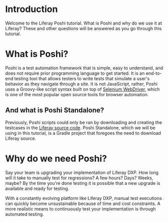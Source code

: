 # Introduction

Welcome to the Liferay Poshi tutorial. What is Poshi and why do we use it at Liferay? These and other questions will be answered as you go through this tutorial.

# What is Poshi?

Poshi is a test automation framework that is simple, easy to understand, and does not require prior programming language to get started. It is an end-to-end testing tool that allows testers to write tests that simulate a user's behavior as they navigate through a site. It is not JavaScript, rather, Poshi uses a Groovy-like script syntax built on top of [Selenium WebDriver](https://www.seleniumhq.org/docs/03_webdriver.jsp), which is one of the most popular open source tools for browser automation.

## And what is Poshi Standalone?

Previously, Poshi scripts could only be ran by downloading and creating the testcases in the [Liferay source code](https://github.com/liferay/liferay-portal/). Poshi Standalone, which we will be using in this tutorial, is a Gradle project that foregoes the need to download Liferay source.

# Why do we need Poshi?

Say your team is upgrading your implementation of Liferay DXP. How long will it take to manually test for regressions? A few hours? Days? Weeks, maybe? By the time you're done testing it is possible that a new upgrade is available and ready for testing.

With a constantly evolving platform like Liferay DXP, manual test executions can quickly become unsustainable because of time and cost constraints. A more realistic means to continuously test your implementation is through automated testing.